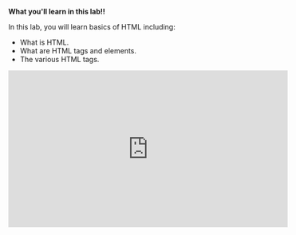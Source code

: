 
**What you'll learn in this lab!!**

In this lab, you will learn basics of HTML including:

* What is HTML.
* What are HTML tags and elements.
* The various HTML tags.

<iframe width="560" height="315" src="https://www.youtube.com/embed/Bsy6mhRc7ZA" frameborder="0" allow="accelerometer; autoplay; clipboard-write; encrypted-media; gyroscope; picture-in-picture" allowfullscreen></iframe>
